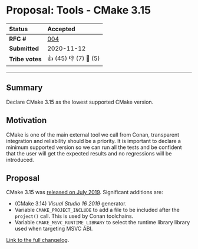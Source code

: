 
# Proposal: Tools - CMake 3.15

| **Status**        | **Accepted**                                      |
|:------------------|:--------------------------------------------------|
| **RFC #**         | [004](https://github.com/conan-io/tribe/pull/4)   |
| **Submitted**     | 2020-11-12                                        |
| **Tribe votes**   | :thumbsup: (45) :thumbsdown: (7) :eyes: (5)       |

---

## Summary
Declare CMake 3.15 as the lowest supported CMake version.


## Motivation
CMake is one of the main external tool we call from Conan, transparent integration and
reliability should be a priority. It is important to declare a minimum supported
version so we can run all the tests and be confident that the user will get the
expected results and no regressions will be introduced.


## Proposal
CMake 3.15 was [released on July 2019](https://github.com/Kitware/CMake/releases/tag/v3.15.0). Significant additions are:

 * (CMake 3.14) _Visual Studio 16 2019_ generator.
 * Variable `CMAKE_PROJECT_INCLUDE` to add a file to be included after the `project()`
   call. This is used by Conan toolchains.
 * Variable `CMAKE_MSVC_RUNTIME_LIBRARY` to select the runtime library library used 
   when targeting MSVC ABI.
 
[Link to the full changelog](https://cmake.org/cmake/help/latest/release/3.15.html).
